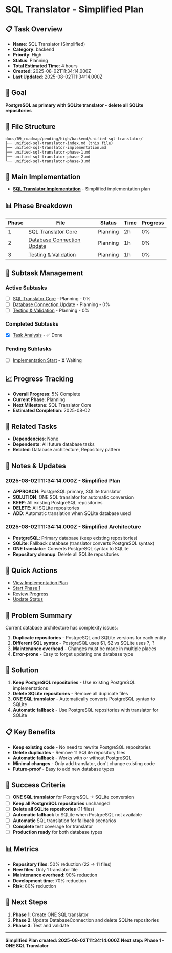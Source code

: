 # SQL Translator - Simplified Plan

## 📋 Task Overview
- **Name**: SQL Translator (Simplified)
- **Category**: backend
- **Priority**: High
- **Status**: Planning
- **Total Estimated Time**: 4 hours
- **Created**: 2025-08-02T11:34:14.000Z
- **Last Updated**: 2025-08-02T11:34:14.000Z

## 🎯 Goal
**PostgreSQL as primary with SQLite translator - delete all SQLite repositories**

## 📁 File Structure
```
docs/09_roadmap/pending/high/backend/unified-sql-translator/
├── unified-sql-translator-index.md (this file)
├── unified-sql-translator-implementation.md
├── unified-sql-translator-phase-1.md
├── unified-sql-translator-phase-2.md
└── unified-sql-translator-phase-3.md
```

## 🎯 Main Implementation
- **[SQL Translator Implementation](./unified-sql-translator-implementation.md)** - Simplified implementation plan

## 📊 Phase Breakdown
| Phase | File | Status | Time | Progress |
|-------|------|--------|------|----------|
| 1 | [SQL Translator Core](./unified-sql-translator-phase-1.md) | Planning | 2h | 0% |
| 2 | [Database Connection Update](./unified-sql-translator-phase-2.md) | Planning | 1h | 0% |
| 3 | [Testing & Validation](./unified-sql-translator-phase-3.md) | Planning | 1h | 0% |

## 🔄 Subtask Management
### Active Subtasks
- [ ] [SQL Translator Core](./unified-sql-translator-phase-1.md) - Planning - 0%
- [ ] [Database Connection Update](./unified-sql-translator-phase-2.md) - Planning - 0%
- [ ] [Testing & Validation](./unified-sql-translator-phase-3.md) - Planning - 0%

### Completed Subtasks
- [x] [Task Analysis](./unified-sql-translator-implementation.md) - ✅ Done

### Pending Subtasks
- [ ] [Implementation Start](./unified-sql-translator-phase-1.md) - ⏳ Waiting

## 📈 Progress Tracking
- **Overall Progress**: 5% Complete
- **Current Phase**: Planning
- **Next Milestone**: SQL Translator Core
- **Estimated Completion**: 2025-08-02

## 🔗 Related Tasks
- **Dependencies**: None
- **Dependents**: All future database tasks
- **Related**: Database architecture, Repository pattern

## 📝 Notes & Updates
### 2025-08-02T11:34:14.000Z - Simplified Plan
- **APPROACH**: PostgreSQL primary, SQLite translator
- **SOLUTION**: ONE SQL translator for automatic conversion
- **KEEP**: All existing PostgreSQL repositories
- **DELETE**: All SQLite repositories
- **ADD**: Automatic translation when SQLite database used

### 2025-08-02T11:34:14.000Z - Simplified Architecture
- **PostgreSQL**: Primary database (keep existing repositories)
- **SQLite**: Fallback database (translator converts PostgreSQL syntax)
- **ONE translator**: Converts PostgreSQL syntax to SQLite
- **Repository cleanup**: Delete all SQLite repositories

## 🚀 Quick Actions
- [View Implementation Plan](./unified-sql-translator-implementation.md)
- [Start Phase 1](./unified-sql-translator-phase-1.md)
- [Review Progress](#progress-tracking)
- [Update Status](#notes--updates)

## 🎯 Problem Summary
Current database architecture has complexity issues:
1. **Duplicate repositories** - PostgreSQL and SQLite versions for each entity
2. **Different SQL syntax** - PostgreSQL uses $1, $2 vs SQLite uses ?, ?
3. **Maintenance overhead** - Changes must be made in multiple places
4. **Error-prone** - Easy to forget updating one database type

## 🔧 Solution
1. **Keep PostgreSQL repositories** - Use existing PostgreSQL implementations
2. **Delete SQLite repositories** - Remove all duplicate files
3. **ONE SQL translator** - Automatically converts PostgreSQL syntax to SQLite
4. **Automatic fallback** - Use PostgreSQL repositories with translator for SQLite

## 📋 Key Benefits
- **Keep existing code** - No need to rewrite PostgreSQL repositories
- **Delete duplicates** - Remove 11 SQLite repository files
- **Automatic fallback** - Works with or without PostgreSQL
- **Minimal changes** - Only add translator, don't change existing code
- **Future-proof** - Easy to add new database types

## 🎯 Success Criteria
- [ ] **ONE SQL translator** for PostgreSQL → SQLite conversion
- [ ] **Keep all PostgreSQL repositories** unchanged
- [ ] **Delete all SQLite repositories** (11 files)
- [ ] **Automatic fallback** to SQLite when PostgreSQL not available
- [ ] **Automatic** SQL translation for fallback scenarios
- [ ] **Complete** test coverage for translator
- [ ] **Production ready** for both database types

## 📊 Metrics
- **Repository files**: 50% reduction (22 → 11 files)
- **New files**: Only 1 translator file
- **Maintenance overhead**: 90% reduction
- **Development time**: 70% reduction
- **Risk**: 80% reduction

## 🔮 Next Steps
1. **Phase 1**: Create ONE SQL translator
2. **Phase 2**: Update DatabaseConnection and delete SQLite repositories
3. **Phase 3**: Test and validate

---

**Simplified Plan created: 2025-08-02T11:34:14.000Z**
**Next step: Phase 1 - ONE SQL Translator** 